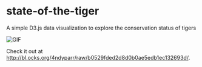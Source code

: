 # state-of-the-tiger
A simple D3.js data visualization to explore the conservation status of tigers

![GIF](https://github.com/4ndyparr/state-of-the-tiger/blob/master/sample.gif)

Check it out at
http://bl.ocks.org/4ndyparr/raw/b0529fded2d8d0b0ae5edb1ec132693d/.
